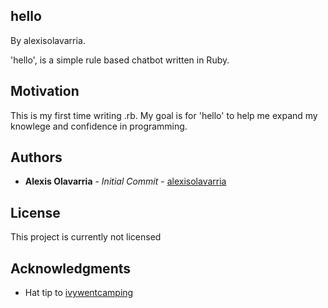 ## hello



By alexisolavarria.

'hello', is a simple rule based chatbot written in Ruby. 

## Motivation

This is my first time writing .rb. My goal is for 'hello' to help me expand my knowlege and confidence in programming. 

## Authors

* **Alexis Olavarria** - *Initial Commit* - [alexisolavarria](https://github.com/alexisolavarria)


## License

This project is currently not licensed 

## Acknowledgments

* Hat tip to [ivywentcamping](https://github.com/ivywentcamping)


